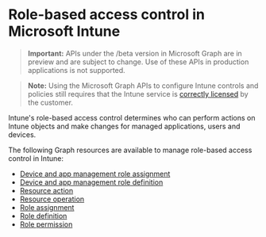 # Role-based access control in Microsoft Intune> **Important:** APIs under the /beta version in Microsoft Graph are in preview and are subject to change. Use of these APIs in production applications is not supported.> **Note:** Using the Microsoft Graph APIs to configure Intune controls and policies still requires that the Intune service is [correctly licensed](https://www.microsoft.com/en-us/cloud-platform/microsoft-intune-pricing) by the customer.Intune's role-based access control determines who can perform actions on Intune objects and make changes for managed applications, users and devices.   The following Graph resources are available to manage role-based access control in Intune:- [Device and app management role assignment](intune_rbac_deviceandappmanagementroleassignment.md)- [Device and app management role definition](intune_rbac_deviceandappmanagementroledefinition.md)- [Resource action](intune_rbac_resourceaction.md)- [Resource operation](intune_rbac_resourceoperation.md)- [Role assignment](intune_rbac_roleassignment.md)- [Role definition](intune_rbac_roledefinition.md)- [Role permission](intune_rbac_rolepermission.md)